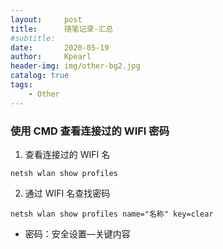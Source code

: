 ```yaml
---
layout:     post
title:      随笔记录-汇总
#subtitle:   
date:       2020-05-19
author:     Kpearl
header-img: img/other-bg2.jpg
catalog: true
tags:
    - Other
---
```




### 使用 CMD 查看连接过的 WIFI 密码
1. 查看连接过的 WIFI 名
```
netsh wlan show profiles
```
2. 通过 WIFI 名查找密码
```
netsh wlan show profiles name="名称" key=clear
```
- 密码：安全设置—关键内容